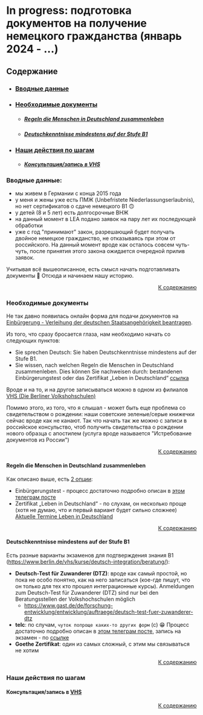 # In progress: подготовка документов на получение немецкого гражданства (январь 2024 - ...)


<a name="content"/></a>

## Содержание  
- ### [Вводные данные](#input)  
- ### [Необходимые документы](#prerequisites)  
  - ##### [Regeln die Menschen in Deutschland zusammenleben](#regeln_leben)  
  - ##### [Deutschkenntnisse mindestens auf der Stufe B1](#b1)  
- ### [Наши действия по шагам](#actions)  
  - ##### [Консультация/запись в VHS](#vhs)  





<a name="input"/></a>

### Вводные данные:
- мы живем в Германии с конца 2015 года
- у меня и жены уже есть ПМЖ (Unbefristete Niederlassungserlaubnis), но нет сертификатов о сдаче немецкого B1 🙃
- у детей (8 и 5 лет) есть долгосрочные ВНЖ
- на данный момент в LEA подано заявок на пару лет их последующей обработки
- уже с год "принимают" закон, разрешающий будет получать двойное немецкое гражданство, не отказываясь при этом от российского. На данный момент вроде как осталось совсем чуть-чуть, после принятия этого закона ожидается очередной прилив заявок. 

Учитывая всё вышеописанное, есть смысл начать подготавливать документы 🙂
Отсюда и начинаем нашу историю.

<p align='right'> <a href="#content"> К содержанию </a> </p>




<a name="prerequisites"/></a>

### Необходимые документы
Не так давно появилась онлайн форма для подачи документов на [Einbürgerung - Verleihung der deutschen Staatsangehörigkeit beantragen](https://service.berlin.de/dienstleistung/318998/).

Из того, что сразу бросается глаза, нам необходимо начать со следующих пунктов:
- Sie sprechen Deutsch: Sie haben Deutschkenntnisse mindestens auf der Stufe B1.
- Sie wissen, nach welchen Regeln die Menschen in Deutschland zusammenleben. Dies können Sie nachweisen durch: bestandenen Einbürgerungstest oder das Zertifikat „Leben in Deutschland“ [ссылка](https://www.berlin.de/vhs/volkshochschulen/reinickendorf/kurse/deutsch/artikel.1058429.php)

Вроде и на то, и на другое записываться можно в одном из филиалов [VHS (Die Berliner Volkshohschulen)](https://www.berlin.de/vhs/volkshochschulen/)

Помимо этого, из того, что я слышал - может быть еще проблема со свидетельством о рождении: наши советские зеленые/серые книжечки сейчас вроде как не канают.
Так что начать так же можно с записи в российское консульство, чтоб получить свидетельства о рождении нового образца с апостилем (услуга вроде называется "Истребование документов из России")

<p align='right'> <a href="#content"> К содержанию </a> </p>



<a name="regeln_leben"/></a>

#### Regeln die Menschen in Deutschland zusammenleben
Как описано выше, есть [2 опции](https://www.berlin.de/vhs/volkshochschulen/reinickendorf/kurse/deutsch/artikel.1058429.php):
- Einbürgerungstest - процесс достаточно подробно описан в [этом телеграм посте](https://t.me/howtoberlin/583)
- Zertifikat „Leben in Deutschland“ - по слухам, он несколько проще (хотя не думаю, что и первый вариант будет сильно сложнее) [Aktuelle Termine Leben in Deutschland](https://www.vhsit.berlin.de/VHSKURSE/BusinessPages/CourseSearch.aspx)

<p align='right'> <a href="#content"> К содержанию </a> </p>



<a name="b1"/></a>

#### Deutschkenntnisse mindestens auf der Stufe B1
Есть разные варианты экзаменов для подтверждения знания B1 (https://www.berlin.de/vhs/kurse/deutsch-integration/beratung/):
- **Deutsch-Test für Zuwanderer (DTZ)**: вроде как самый простой, но пока не особо понятно, как на него записаться (кое-где пишут, что он только для тех кто прошел интеграционные курсы). Anmeldungen zum Deutsch-Test für Zuwanderer (DTZ) sind nur bei den Beratungsstellen der Volkshochschulen möglich
  - https://www.gast.de/de/forschung-entwicklung/entwicklung/auftraege/deutsch-test-fuer-zuwanderer-dtz
- **telc**: по случам, `чуток попроще каких-то других форм` (c) 😁 Процесс достаточно подробно описан в [этом телеграм посте](https://t.me/howtoberlin/527), запись на экзамен - по [ссылке](https://www.humboldt-institut.org/en/german-courses/exams/)
- **Goethe Zertifikat**: один из самых сложный, с этим мы связываться не хотим

<p align='right'> <a href="#content"> К содержанию </a> </p>




<a name="actions"/></a>

### Наши действия по шагам


<a name="vhs"/></a>

#### Консультация/запись в [VHS](https://www.berlin.de/vhs/volkshochschulen/lichtenberg/)
<p align='right'> <a href="#content"> К содержанию </a> </p>